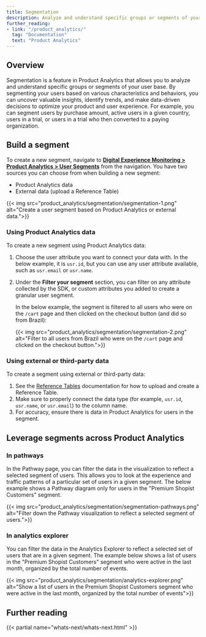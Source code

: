 ```yaml
---
title: Segmentation
description: Analyze and understand specific groups or segments of your user base.
further_reading:
- link: "/product_analytics/"
  tag: "Documentation"
  text: "Product Analytics"
---
```


## Overview

Segmentation is a feature in Product Analytics that allows you to analyze and understand specific groups or segments of your user base. By segmenting your users based on various characteristics and behaviors, you can uncover valuable insights, identify trends, and make data-driven decisions to optimize your product and user experience. For example, you can segment users by purchase amount, active users in a given country, users in a trial, or users in a trial who then converted to a paying organization.

## Build a segment

To create a new segment, navigate to **[Digital Experience Monitoring > Product Analytics > User Segments][1]** from the navigation. You have two sources you can choose from when building a new segment:

- Product Analytics data
- External data (upload a Reference Table)

{{< img src="product_analytics/segmentation/segmentation-1.png" alt="Create a user segment based on Product Analytics or external data.">}}

### Using Product Analytics data

To create a new segment using Product Analytics data:

1. Choose the user attribute you want to connect your data with. In the below example, it is `usr.id`, but you can use any user attribute available, such as `usr.email` or `usr.name`.

2. Under the **Filter your segment** section, you can filter on any attribute collected by the SDK, or custom attributes you added to create a granular user segment.

   In the below example, the segment is filtered to all users who were on the `/cart` page and then clicked on the checkout button (and did so from Brazil):

   {{< img src="product_analytics/segmentation/segmentation-2.png" alt="Filter to all users from Brazil who were on the `/cart` page and clicked on the checkout button.">}}

### Using external or third-party data

To create a segment using external or third-party data:

1. See the [Reference Tables][2] documentation for how to upload and create a Reference Table.
2. Make sure to properly connect the data type (for example, `usr.id`, `usr.name`, or `usr.email`) to the column name.
3. For accuracy, ensure there is data in Product Analytics for users in the segment.

## Leverage segments across Product Analytics

### In pathways

In the Pathway page, you can filter the data in the visualization to reflect a selected segment of users. This allows you to look at the experience and traffic patterns of a particular set of users in a given segment. The below example shows a Pathway diagram only for users in the "Premium Shopist Customers" segment.

{{< img src="product_analytics/segmentation/segmentation-pathways.png" alt="Filter down the Pathway visualization to reflect a selected segment of users.">}}

### In analytics explorer

You can filter the data in the Analytics Explorer to reflect a selected set of users that are in a given segment. The example below shows a list of users in the "Premium Shopist Customers" segment who were active in the last month, organized by the total number of events.

{{< img src="product_analytics/segmentation/analytics-explorer.png" alt="Show a list of users in the Premium Shopist Customers segment who were active in the last month, organized by the total number of events">}}

## Further reading

{{< partial name="whats-next/whats-next.html" >}}

[1]: https://app.datadoghq.com/product-analytics/segments
[2]: /integrations/guide/reference-tables/?tab=manualupload#validation-rules